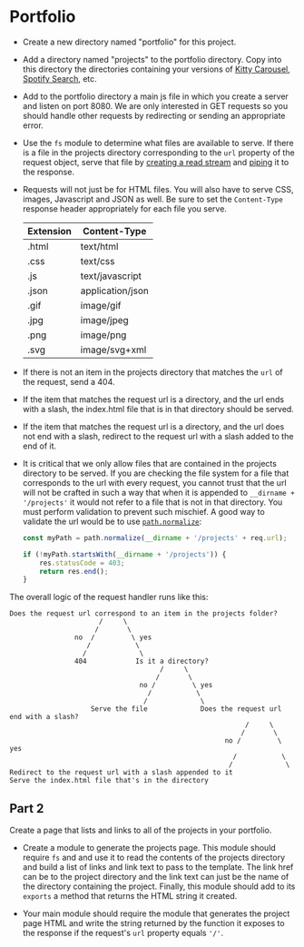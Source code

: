 # Portfolio

* Create a new directory named "portfolio" for this project.

* Add a directory named "projects" to the portfolio directory. Copy into this directory the directories containing your versions of <a href="../wk2_carousel">Kitty Carousel</a>, <a href="../wk3_spotify_search">Spotify Search</a>, etc.

* Add to the portfolio directory a main js file in which you create a server and listen on port 8080. We are only interested in GET requests so you should handle other requests by redirecting or sending an appropriate error.

* Use the `fs` module to determine what files are available to serve. If there is a file in the projects directory corresponding to the `url` property of the request object, serve that file by <a href="https://nodejs.org/api/fs.html#fs_fs_createreadstream_path_options">creating a read stream</a> and <a href="https://nodejs.org/api/stream.html#stream_readable_pipe_destination_options">piping</a> it to the response.

* Requests will not just be for HTML files. You will also have to serve CSS, images, Javascript and JSON as well. Be sure to set the `Content-Type` response header appropriately for each file you serve.

  | Extension | Content-Type |
  |-----------|--------------|
  | .html | text/html |
  | .css | text/css |
  | .js | text/javascript |
  | .json | application/json |
  | .gif | image/gif |
  | .jpg | image/jpeg |
  | .png | image/png |
  | .svg	| image/svg+xml |

* If there is not an item in the projects directory that matches the `url` of the request, send a 404.

* If the item that matches the request url is a directory, and the url ends with a slash, the index.html file that is in that directory should be served.

* If the item that matches the request url is a directory, and the url does not end with a slash, redirect to the request url with a slash added to the end of it.

* It is critical that we only allow files that are contained in the projects directory to be served. If you are checking the file system for a file that corresponds to the url with every request, you cannot trust that the url will not be crafted in such a way that when it is appended to `__dirname + '/projects'` it would not refer to a file that is not in that directory. You must perform validation to prevent such mischief. A good way to validate the url would be to use [`path.normalize`](https://nodejs.org/api/path.html#path_path_normalize_path):
  ```js
  const myPath = path.normalize(__dirname + '/projects' + req.url);
  
  if (!myPath.startsWith(__dirname + '/projects')) {
      res.statusCode = 403;
      return res.end();
  }
  ```
The overall logic of the request handler runs like this:
```
Does the request url correspond to an item in the projects folder?
                      /     \
                     /       \
                no  /         \ yes
                   /           \
                  /             \
                404            Is it a directory?
                                     /     \
                                    /       \
                                no /         \ yes
                                  /           \
                                 /             \
                    Serve the file             Does the request url end with a slash?
                                                          /     \
                                                         /       \
                                                     no /         \ yes
                                                       /           \
                                                      /             \
Redirect to the request url with a slash appended to it             Serve the index.html file that's in the directory
```
## Part 2

Create a page that lists and links to all of the projects in your portfolio.

* Create a module to generate the projects page. This module should require `fs` and and use it to read the contents of the projects directory and build a list of links and link text to pass to the template. The link href can be to the project directory and the link text can just be the name of the directory containing the project. Finally, this module should add to its `exports` a method that returns the HTML string it created.

* Your main module should require the module that generates the project page HTML and write the string returned by the function it exposes to the response if the request's `url` property equals ``'/'``.
